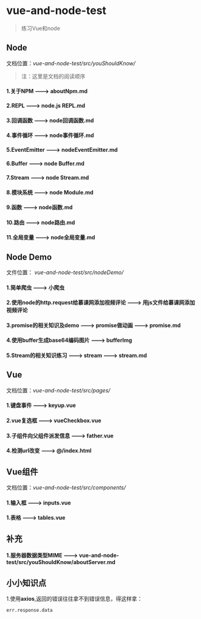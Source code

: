 # vue-and-node-test

> 练习Vue和node 

## Node
文档位置：*vue-and-node-test/src/youShouldKnow/*

> 注：这里是文档的阅读顺序

#### 1.关于NPM ---> aboutNpm.md
#### 2.REPL ---> node.js REPL.md
#### 3.回调函数 ---> node回调函数.md
#### 4.事件循环 ---> node事件循环.md
#### 5.EventEmitter ---> nodeEventEmitter.md
#### 6.Buffer ---> node Buffer.md
#### 7.Stream ---> node Stream.md
#### 8.模块系统 ---> node Module.md
#### 9.函数 ---> node函数.md
#### 10.路由 ---> node路由.md
#### 11.全局变量 ---> node全局变量.md



## Node Demo
文件位置： *vue-and-node-test/src/nodeDemo/*
#### 1.简单爬虫 ---> 小爬虫
#### 2.使用node的http.request给慕课网添加视频评论 ---> 用js文件给慕课网添加视频评论
#### 3.promise的相关知识及demo ---> promise做动画 ---> promise.md
#### 4.使用buffer生成base64编码图片 ---> bufferImg
#### 5.Stream的相关知识练习 ---> stream ---> stream.md


## Vue
文档位置：*vue-and-node-test/src/pages/*

#### 1.键盘事件 ---> keyup.vue
#### 2.vue复选框 ---> vueCheckbox.vue
#### 3.子组件向父组件派发信息 ---> father.vue
#### 4.检测url改变 ---> @/index.html

## Vue组件
文档位置：*vue-and-node-test/src/components/*

#### 1.输入框 ---> inputs.vue
#### 1.表格 ---> tables.vue



## 补充
#### 1.服务器数据类型MIME ---> vue-and-node-test/src/youShouldKnow/aboutServer.md


## 小小知识点
1.使用**axios**,返回的错误往往拿不到错误信息，得这样拿：
```angular2html
err.response.data
```
